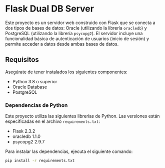 # Flask Dual DB Server

Este proyecto es un servidor web construido con Flask que se conecta a dos tipos de bases de datos: Oracle (utilizando la librería `oracledb`) y PostgreSQL (utilizando la librería `psycopg2`). El servidor incluye una funcionalidad básica de autenticación de usuarios (inicio de sesión) y permite acceder a datos desde ambas bases de datos.

## Requisitos

Asegúrate de tener instalados los siguientes componentes:

- Python 3.8 o superior
- Oracle Database
- PostgreSQL

### Dependencias de Python

Este proyecto utiliza las siguientes librerías de Python. Las versiones están especificadas en el archivo `requirements.txt`:

- Flask 2.3.2
- oracledb 1.1.0
- psycopg2 2.9.7

Para instalar las dependencias, ejecuta el siguiente comando:

```bash
pip install -r requirements.txt
